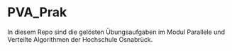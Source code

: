 # PVA_Prak

In diesem Repo sind die gelösten Übungsaufgaben im Modul Parallele und Verteilte Algorithmen der Hochschule Osnabrück.
